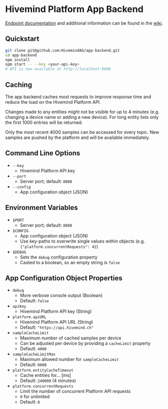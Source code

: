 # Hivemind Platform App Backend

[Endpoint documentation](https://github.com/HivemindAG/app-backend/wiki/Endpoints) and additional information can be found in the [wiki](https://github.com/HivemindAG/app-backend/wiki).

## Quickstart


```bash
git clone git@github.com:HivemindAG/app-backend.git
cd app-backend
npm install
npm start -- --key <your-api-key>
# API is now available at http://localhost:8080
```

## Caching

The app backend caches most requests to improve response time and reduce the load on the Hivemind Platform API.

Changes made to any entities might not be visible for up to 4 minutes (e.g. changing a device name or adding a new device). For long entity lists only the first 1000 entries will be returned.

Only the most recent 4000 samples can be accessed for every topic. New samples are pushed by the platform and will be available immediately.

## Command Line Options

* `--key`
  * Hivemind Platform API key
* `--port`
  * Server port; default: `8080`
* `--config`
  * App configuration object (JSON)

## Environment Variables

* `$PORT`
  * Server port; default: `8080`
* `$CONFIG`
  * App configuration object (JSON)
  * Use key-paths to overwrite single values within objects (e.g. `{"platform.concurrentRequests": 4}`)
* `$DEBUG`
  * Sets the `debug` configuration property
  * Casted to a boolean, so an empty string is `false`

## App Configuration Object Properties

* `debug`
  * More verbose console output (Boolean)
  * Default: `false`
* `apiKey`
  * Hivemind Platform API key (String)
* `platform.apiURL`
  * Hivemind Platform API URL (String)
  * Default: `"https://api.hivemind.ch"`
* `sampleCacheLimit`
  * Maximum number of cached samples per device
  * Can be adjusted per device by providing a `cacheLimit` property
  * Default: `4000`
* `sampleCacheLimitMax`
  * Maximum allowed number for `sampleCacheLimit`
  * Default: `8000`
* `platform.entityCacheTimeout`
  * Cache entities for… [ms]
  * Default: `240000` (4 minutes)
* `platform.concurrentRequests`
  * Limit the number of concurrent Platform API requests
  * `0` for unlimited
  * Default: `8`
